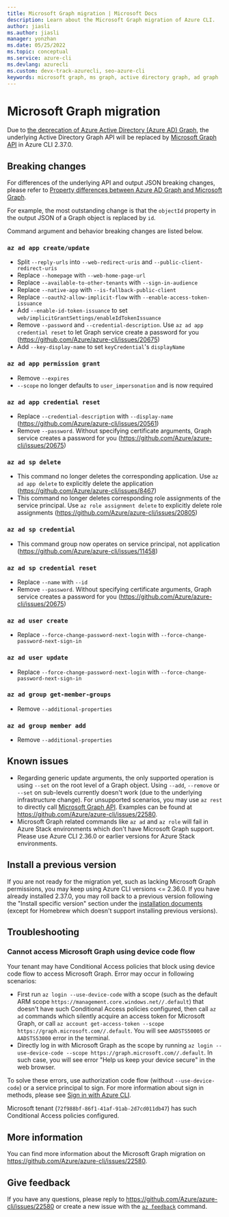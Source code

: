 ```yaml
---
title: Microsoft Graph migration | Microsoft Docs
description: Learn about the Microsoft Graph migration of Azure CLI.
author: jiasli
ms.author: jiasli
manager: yonzhan
ms.date: 05/25/2022
ms.topic: conceptual
ms.service: azure-cli
ms.devlang: azurecli
ms.custom: devx-track-azurecli, seo-azure-cli
keywords: microsoft graph, ms graph, active directory graph, ad graph
---
```


# Microsoft Graph migration

Due to [the deprecation of Azure Active Directory (Azure AD) Graph](/graph/migrate-azure-ad-graph-overview), the underlying Active Directory Graph API will be replaced by [Microsoft Graph API](/graph/api/overview) in Azure CLI 2.37.0.

## Breaking changes

For differences of the underlying API and output JSON breaking changes, please refer to [Property differences between Azure AD Graph and Microsoft Graph](/graph/migrate-azure-ad-graph-property-differences).

For example, the most outstanding change is that the `objectId` property in the output JSON of a Graph object is replaced by `id`.

Command argument and behavior breaking changes are listed below.

### `az ad app create/update`

- Split `--reply-urls` into `--web-redirect-uris` and `--public-client-redirect-uris`
- Replace `--homepage` with `--web-home-page-url`
- Replace `--available-to-other-tenants` with `--sign-in-audience`
- Replace `--native-app` with `--is-fallback-public-client`
- Replace `--oauth2-allow-implicit-flow` with `--enable-access-token-issuance`
- Add `--enable-id-token-issuance` to set `web/implicitGrantSettings/enableIdTokenIssuance`
- Remove `--password` and `--credential-description`. Use `az ad app credential reset` to let Graph service create a password for you (https://github.com/Azure/azure-cli/issues/20675)
- Add `--key-display-name` to set `keyCredential`'s `displayName`

### `az ad app permission grant`

- Remove `--expires`
- `--scope` no longer defaults to `user_impersonation` and is now required

### `az ad app credential reset`

- Replace `--credential-description` with `--display-name` (https://github.com/Azure/azure-cli/issues/20561)
- Remove `--password`. Without specifying certificate arguments, Graph service creates a password for you (https://github.com/Azure/azure-cli/issues/20675)

### `az ad sp delete`

- This command no longer deletes the corresponding application. Use `az ad app delete` to explicitly delete the application (https://github.com/Azure/azure-cli/issues/8467)
- This command no longer deletes corresponding role assignments of the service principal. Use `az role assignment delete` to explicitly delete role assignments (https://github.com/Azure/azure-cli/issues/20805)

### `az ad sp credential`

- This command group now operates on service principal, not application (https://github.com/Azure/azure-cli/issues/11458)

### `az ad sp credential reset`

- Replace `--name` with `--id`
- Remove `--password`. Without specifying certificate arguments, Graph service creates a password for you (https://github.com/Azure/azure-cli/issues/20675)

### `az ad user create`

- Replace `--force-change-password-next-login` with `--force-change-password-next-sign-in`

### `az ad user update`

- Replace `--force-change-password-next-login` with `--force-change-password-next-sign-in`

### `az ad group get-member-groups`

- Remove `--additional-properties`

### `az ad group member add`

- Remove `--additional-properties`

## Known issues

- Regarding generic update arguments, the only supported operation is using `--set` on the root level of a Graph object. Using `--add`, `--remove` or `--set` on sub-levels currently doesn't work (due to the underlying infrastructure change). For unsupported scenarios, you may use `az rest` to directly call [Microsoft Graph API](/graph/api/overview). Examples can be found at https://github.com/Azure/azure-cli/issues/22580.
- Microsoft Graph related commands like `az ad` and `az role` will fail in Azure Stack environments which don't have Microsoft Graph support. Please use Azure CLI 2.36.0 or earlier versions for Azure Stack environments.

## Install a previous version

If you are not ready for the migration yet, such as lacking Microsoft Graph permissions, you may keep using Azure CLI versions <= 2.36.0. If you have already installed 2.37.0, you may roll back to a previous version following the "Install specific version" section under the [installation documents](./install-azure-cli.md) (except for Homebrew which doesn't support installing previous versions).

## Troubleshooting

### Cannot access Microsoft Graph using device code flow

Your tenant may have Conditional Access policies that block using device code flow to access Microsoft Graph. Error may occur in following scenarios:

- First run `az login --use-device-code` with a scope (such as the default ARM scope `https://management.core.windows.net//.default`) that doesn't have such Conditional Access policies configured, then call `az ad` commands which silently acquire an access token for Microsoft Graph, or call `az account get-access-token --scope https://graph.microsoft.com//.default`. You will see `AADSTS50005` or `AADSTS53000` error in the terminal.
- Directly log in with Microsoft Graph as the scope by running `az login --use-device-code --scope https://graph.microsoft.com//.default`. In such case, you will see error "Help us keep your device secure" in the web browser.

To solve these errors, use authorization code flow (without `--use-device-code`) or a service principal to sign. For more information about sign in methods, please see [Sign in with Azure CLI](authenticate-azure-cli.md).

Microsoft tenant (`72f988bf-86f1-41af-91ab-2d7cd011db47`) has such Conditional Access policies configured.

## More information

You can find more information about the Microsoft Graph migration on https://github.com/Azure/azure-cli/issues/22580.

## Give feedback

If you have any questions, please reply to https://github.com/Azure/azure-cli/issues/22580 or create a new issue with the [`az feedback`](/cli/azure/reference-index#az-feedback) command.
